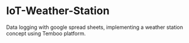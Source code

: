 # IoT-Weather-Station
Data logging with google spread sheets, implementing a weather station concept using Temboo platform.
